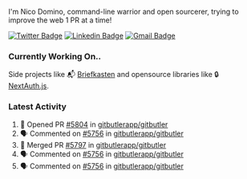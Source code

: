 
I'm Nico Domino, command-line warrior and open sourcerer, trying to improve the web 1 PR at a time!

[![Twitter Badge](https://img.shields.io/badge/-@ndom91-1ca0f1?style=flat-square&labelColor=1ca0f1&logo=twitter&logoColor=white&link=https://twitter.com/ndom91)](https://twitter.com/ndom91) [![Linkedin Badge](https://img.shields.io/badge/-ndom91-blue?style=flat-square&logo=Linkedin&logoColor=white&link=https://www.linkedin.com/in/ndom91/)](https://www.linkedin.com/in/ndom91/) [![Gmail Badge](https://img.shields.io/badge/-yo@ndo.dev-c14438?style=flat-square&logo=mail.ru&logoColor=white&link=mailto:yo@ndo.dev)](mailto:yo@ndo.dev)

### Currently Working On..

Side projects like 📬 [Briefkasten](https://briefkastenhq.com) and opensource libraries like 🔒 [NextAuth.js](https://github.com/nextauthjs/next-auth).

<!--START_SECTION_PROFILE_VIEWS:readme-info-->
<!--END_SECTION_PROFILE_VIEWS:readme-info-->

<!--START_SECTION_DAILY_COMMIT:readme-info-->
<!--END_SECTION_DAILY_COMMIT:readme-info-->

<!--START_SECTION_WEEKLY_COMMIT:readme-info-->
<!--END_SECTION_WEEKLY_COMMIT:readme-info-->

### Latest Activity

<!--START_SECTION:activity-->
1. 💪 Opened PR [#5804](https://github.com/gitbutlerapp/gitbutler/pull/5804) in [gitbutlerapp/gitbutler](https://github.com/gitbutlerapp/gitbutler)
2. 🗣 Commented on [#5756](https://github.com/gitbutlerapp/gitbutler/pull/5756#issuecomment-2532097093) in [gitbutlerapp/gitbutler](https://github.com/gitbutlerapp/gitbutler)
3. 🎉 Merged PR [#5797](https://github.com/gitbutlerapp/gitbutler/pull/5797) in [gitbutlerapp/gitbutler](https://github.com/gitbutlerapp/gitbutler)
4. 🗣 Commented on [#5756](https://github.com/gitbutlerapp/gitbutler/pull/5756#issuecomment-2532022549) in [gitbutlerapp/gitbutler](https://github.com/gitbutlerapp/gitbutler)
5. 🗣 Commented on [#5756](https://github.com/gitbutlerapp/gitbutler/pull/5756#issuecomment-2531984294) in [gitbutlerapp/gitbutler](https://github.com/gitbutlerapp/gitbutler)
<!--END_SECTION:activity-->
